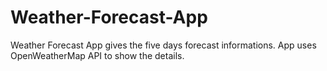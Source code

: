 # Weather-Forecast-App
Weather Forecast App gives the five days forecast informations. App uses OpenWeatherMap API to show the details.
